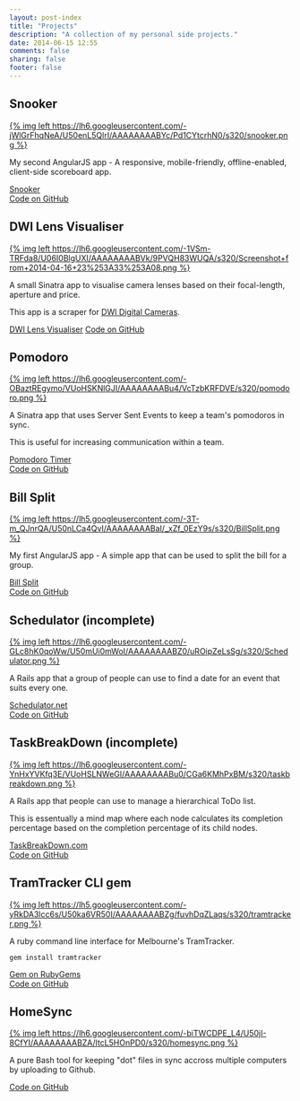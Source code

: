 ```yaml
---
layout: post-index
title: "Projects"
description: "A collection of my personal side projects."
date: 2014-06-15 12:55
comments: false
sharing: false
footer: false
---
```



<article>

Snooker
-------

[{% img left https://lh6.googleusercontent.com/-jWlGrFhqNeA/U50enL5QlrI/AAAAAAAABYc/Pd1CYtcrhN0/s320/snooker.png %}](http://www.poosnooker.com)

My second AngularJS app - A responsive, mobile-friendly, offline-enabled, client-side scoreboard app.

<a href="http://www.poosnooker.com" class="btn">Snooker</a>  
<a href="https://github.com/stevenocchipinti/snooker" class="btn">Code on GitHub</a>

</article>

<article>

DWI Lens Visualiser
-------------------

[{% img left https://lh6.googleusercontent.com/-1VSm-TRFda8/U06I0BlgUXI/AAAAAAAABVk/9PVQH83WUQA/s320/Screenshot+from+2014-04-16+23%253A33%253A08.png %}](http://dwi.stevenocchipinti.com)

A small Sinatra app to visualise camera lenses based on their focal-length, aperture and price.

This app is a scraper for [DWI Digital Cameras](http://www.dwidigitalcameras.com.au).

<a href="http://dwi.stevenocchipinti.com" class="btn">DWI Lens Visualiser</a>
<a href="https://github.com/stevenocchipinti/dwi-visualiser" class="btn">Code on GitHub</a>

</article>

<article>

Pomodoro
--------

[{% img left https://lh6.googleusercontent.com/-OBaztREgymo/VUoHSKNlGJI/AAAAAAAABu4/VcTzbKRFDVE/s320/pomodoro.png %}](http://pomodoro.stevenocchipinti.com)

A Sinatra app that uses Server Sent Events to keep a team's pomodoros in sync.

This is useful for increasing communication within a team.

<a href="http://pomodoro.stevenocchipinti.com" class="btn">Pomodoro Timer</a>  
<a href="https://github.com/stevenocchipinti/pomodoro" class="btn">Code on GitHub</a>

</article>

<article>

Bill Split
----------

[{% img left https://lh5.googleusercontent.com/-3T-m_QJnrQA/U50nLCa4QvI/AAAAAAAABaI/_xZf_0EzY9s/s320/BillSplit.png %}](http://billsplit.stevenocchipinti.com)

My first AngularJS app - A simple app that can be used to split the bill for a group.

<a href="http://billsplit.stevenocchipinti.com" class="btn">Bill Split</a>  
<a href="https://github.com/stevenocchipinti/billsplit" class="btn">Code on GitHub</a>

</article>

<article>

Schedulator (incomplete)
------------------------

[{% img left https://lh6.googleusercontent.com/-GLc8hK0qoWw/U50mUi0mWoI/AAAAAAAABZ0/uROipZeLsSg/s320/Schedulator.png %}](http://schedulator.net)

A Rails app that a group of people can use to find a date for an event that suits every one.

<a href="http://schedulator.net" class="btn">Schedulator.net</a>  
<a href="https://github.com/stevenocchipinti/schedulator" class="btn">Code on GitHub</a>

</article>

<article>

TaskBreakDown (incomplete)
--------------------------

[{% img left https://lh6.googleusercontent.com/-YnHxYVKfq3E/VUoHSLNWeGI/AAAAAAAABu0/CGa6KMhPxBM/s320/taskbreakdown.png %}](http://taskbreakdown.com)

A Rails app that people can use to manage a hierarchical ToDo list.

This is essentually a mind map where each node calculates its completion percentage based on the completion percentage of its child nodes.

<a href="http://taskbreakdown.com" class="btn">TaskBreakDown.com</a>  
<a href="https://github.com/stevenocchipinti/taskbreakdown" class="btn">Code on GitHub</a>

</article>

<article>

TramTracker CLI gem
-------------------

[{% img left https://lh5.googleusercontent.com/-yRkDA3lcc6s/U50ka6VR50I/AAAAAAAABZg/fuvhDqZLaqs/s320/tramtracker.png %}](https://github.com/stevenocchipinti/tramtracker)

A ruby command line interface for Melbourne's TramTracker.

`gem install tramtracker`

<a href="https://rubygems.org/gems/tramtracker" class="btn">Gem on RubyGems</a>  
<a href="https://github.com/stevenocchipinti/tramtracker" class="btn">Code on GitHub</a>

</article>

<article>

HomeSync
--------

[{% img left https://lh6.googleusercontent.com/-biTWCDPE_L4/U50jI-8CfYI/AAAAAAAABZA/ltcL5HOnPD0/s320/homesync.png %}](https://github.com/stevenocchipinti/homesync)

A pure Bash tool for keeping "dot" files in sync accross multiple computers by uploading to Github.

<a href="https://github.com/stevenocchipinti/homesync" class="btn">Code on GitHub</a>

</article>
